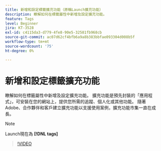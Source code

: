 ```yaml
---
title: 新增和設定標籤擴充功能（原稱Launch擴充功能）
description: 瞭解如何在標籤屬性中新增及設定擴充功能。
feature: Tags
level: Beginner
jira: KT-3528
exl-id: c4115da3-d779-4fe8-90e5-32581fb968cb
source-git-commit: ac07d62cf4bfb6a9a8b383bbfae093304d008b5f
workflow-type: tm+mt
source-wordcount: '75'
ht-degree: 0%

---
```


# 新增和設定標籤擴充功能

瞭解如何在標籤屬性中新增及設定擴充功能。 擴充功能是預先封裝的「應用程式」，可安裝在您的網站上，提供您所需的追蹤、個人化或其他功能。 隨著Adobe、合作夥伴和客戶建立擴充功能以支援使用案例，擴充功能市集一直在成長。

>[!NOTE]
>
> Launch現在為 **[!DNL tags]**

>[!VIDEO](https://video.tv.adobe.com/v/28732/?quality=12&learn=on)
